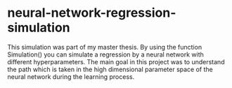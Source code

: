 # neural-network-regression-simulation

This simulation was part of my master thesis.
By using the function Simulation() you can simulate a regression by a neural network
with different hyperparameters.
The main goal in this project was to understand the path which is taken in the high dimensional
parameter space of the neural network during the learning process.

